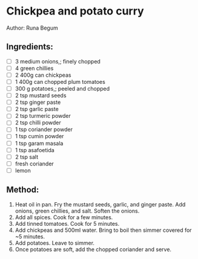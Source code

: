 # Chickpea and potato curry
Author: Runa Begum


## Ingredients:
- [ ] 3 medium onions,; finely chopped
- [ ] 4 green chillies
- [ ] 2 400g can chickpeas
- [ ] 1 400g can chopped plum tomatoes
- [ ] 300 g potatoes,; peeled and chopped
- [ ] 2 tsp mustard seeds
- [ ] 2 tsp ginger paste
- [ ] 2 tsp garlic paste
- [ ] 2 tsp turmeric powder
- [ ] 2 tsp chilli powder
- [ ] 1 tsp coriander powder
- [ ] 1 tsp cumin powder
- [ ] 1 tsp garam masala
- [ ] 1 tsp asafoetida
- [ ] 2 tsp salt
- [ ] fresh coriander
- [ ] lemon

## Method:
1. Heat oil in pan. Fry the mustard seeds, garlic, and ginger paste. Add onions, green chillies, and salt. Soften the onions.
2. Add all spices. Cook for a few minutes.
3. Add tinned tomatoes. Cook for 5 minutes.
4. Add chickpeas and 500ml water. Bring to boil then simmer covered for ~5 minutes.
5. Add potatoes. Leave to simmer.
6. Once potatoes are soft, add the chopped coriander and serve.
<!--stackedit_data:
eyJoaXN0b3J5IjpbLTU2OTcxMjMyM119
-->